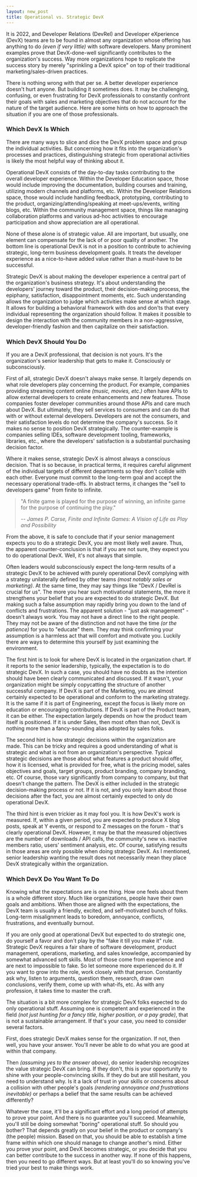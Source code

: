 ```yaml
---
layout: new_post
title: Operational vs. Strategic DevX
---
```

It is 2022, and Developer Relations (DevRel) and Developer eXperience (DevX) teams are to be found in almost any organization whose offering has anything to do _(even if very little)_ with software developers. Many prominent examples prove that DevX-done-well significantly contributes to the organization's success. Way more organizations hope to replicate the success story by merely "sprinkling a DevX spice" on top of their traditional marketing/sales-driven practices.

There is nothing wrong with that per se. A better developer experience doesn't hurt anyone. But building it sometimes does. It may be challenging, confusing, or even frustrating for DevX professionals to constantly confront their goals with sales and marketing objectives that do not account for the nature of the target audience. Here are some hints on how to approach the situation if you are one of those professionals.

<!--more-->

### Which DevX Is Which

There are many ways to slice and dice the DevX problem space and group the individual activities. But concerning how it fits into the organization's processes and practices, distinguishing strategic from operational activities is likely the most helpful way of thinking about it.

Operational DevX consists of the day-to-day tasks contributing to the overall developer experience. Within the Developer Education space, those would include improving the documentation, building courses and training, utilizing modern channels and platforms, etc. Within the Developer Relations space, those would include handling feedback, prototyping, contributing to the product, organizing/attending/speaking at meet-ups/events, writing blogs, etc. Within the community management space, things like managing collaboration platforms and various ad-hoc activities to encourage participation and show appreciation are all operational.

None of these alone is of strategic value. All are important, but usually, one element can compensate for the lack of or poor quality of another. The bottom line is operational DevX is not in a position to contribute to achieving strategic, long-term business development goals. It treats the developer experience as a nice-to-have added value rather than a must-have to be successful.

Strategic DevX is about making the developer experience a central part of the organization's business strategy. It's about understanding the developers' journey toward the product, their decision-making process, the epiphany, satisfaction, disappointment moments, etc. Such understanding allows the organization to judge which activities make sense at which stage. It allows for building a behavioral framework with dos and don'ts that every individual representing the organization should follow. It makes it possible to design the interaction with the community members in a non-aggressive, developer-friendly fashion and then capitalize on their satisfaction.

### Which DevX Should You Do

If you are a DevX professional, that decision is not yours. It's the organization's senior leadership that gets to make it. Consciously or subconsciously.

First of all, strategic DevX doesn't always make sense. It largely depends on what role developers play concerning the product. For example, companies providing streaming content online _(music, movies, etc.)_ often have APIs to allow external developers to create enhancements and new features. Those companies foster developer communities around those APIs and care much about DevX. But ultimately, they sell services to consumers and can do that with or without external developers. Developers are not the consumers, and their satisfaction levels do not determine the company's success. So it makes no sense to position DevX strategically. The counter-example is companies selling IDEs, software development tooling, frameworks, libraries, etc., where the developers' satisfaction is a substantial purchasing decision factor.

Where it makes sense, strategic DevX is almost always a conscious decision. That is so because, in practical terms, it requires careful alignment of the individual targets of different departments so they don't collide with each other. Everyone must commit to the long-term goal and accept the necessary operational trade-offs. In abstract terms, it changes the "sell to developers game" from finite to infinite.

> "A finite game is played for the purpose of winning, an infinite game for the purpose of continuing the play."
>
> <cite>-- James P. Carse,  Finite and Infinite Games: A Vision of Life as Play and Possibility</cite>

From the above, it is safe to conclude that if your senior management expects you to do a strategic DevX, you are most likely well aware. Thus, the apparent counter-conclusion is that if you are not sure, they expect you to do operational DevX. Well, it's not always that simple.

Often leaders would subconsciously expect the long-term results of a strategic DevX to be achieved with purely operational DevX complying with a strategy unilaterally defined by other teams _(most notably sales or marketing)_. At the same time, they may say things like "DevX / DevRel is crucial for us". The more you hear such motivational statements, the more it strengthens your belief that you are expected to do strategic DevX. But making such a false assumption may rapidly bring you down to the land of conflicts and frustrations. The apparent solution - "just ask management" - doesn't always work. You may not have a direct line to the right people. They may not be aware of the distinction and not have the time _(or the patience)_ for you to "educate" them. They may think confirming your assumption is a harmless act that will comfort and motivate you. Luckily there are ways to determine this yourself by just examining the environment.

The first hint is to look for where DevX is located in the organization chart. If it reports to the senior leadership, typically, the expectation is to do strategic DevX. In such a case, you should have no doubts as the intention should have been clearly communicated and discussed. If it wasn't, your organization might be simply copycatting the structure of another successful company. If DevX is part of the Marketing, you are almost certainly expected to be operational and conform to the marketing strategy. It is the same if it is part of Engineering, except the focus is likely more on education or encouraging contributions. If DevX is part of the Product team, it can be either. The expectation largely depends on how the product team itself is positioned. If it is under Sales, then most often than not, DevX is nothing more than a fancy-sounding alias adopted by sales folks.

The second hint is how strategic decisions within the organization are made. This can be tricky and requires a good understanding of what is strategic and what is not from an organization's perspective. Typical strategic decisions are those about what features a product should offer, how it is licensed, what is provided for free, what is the pricing model, sales objectives and goals, target groups, product branding, company branding, etc. Of course, those vary significantly from company to company, but that doesn't change the pattern. The DevX is either included in the strategic decision-making process or not. If it is not, and you only learn about those decisions after the fact, you are almost certainly expected to only do operational DevX.

The third hint is even trickier as it may fool you. It is how DevX's work is measured. If, within a given period, you are expected to produce X blog posts, speak at Y events, or respond to Z messages on the forum - that's clearly operational DevX. However, it may be that the measured objectives are the number of downloads / API calls, the community's new vs. inactive members ratio, users' sentiment analysis, etc. Of course, satisfying results in those areas are only possible when doing strategic DevX. As I mentioned, senior leadership wanting the result does not necessarily mean they place DevX strategically within the organization.

### Which DevX Do You Want To Do

Knowing what the expectations are is one thing. How one feels about them is a whole different story. Much like organizations, people have their own goals and ambitions. When those are aligned with the expectations, the DevX team is usually a friendly, excited, and self-motivated bunch of folks. Long-term misalignment leads to boredom, annoyance, conflicts, frustrations, and eventually burnout.

If you are only good at operational DevX but expected to do strategic one, do yourself a favor and don't play by the "fake it till you make it" rule. Strategic DevX requires a fair share of software development, product management, operations, marketing, and sales knowledge, accompanied by somewhat advanced soft skills. Most of those come from experience and are next to impossible to fake. So let someone more experienced do it. If you want to grow into the role, work closely with that person. Constantly ask why, listen to arguments, question them, research, draw own conclusions, verify them, come up with what-ifs, etc. As with any profession, it takes time to master the craft.

The situation is a bit more complex for strategic DevX folks expected to do only operational stuff. Assuming one is competent and experienced in the field _(not just hunting for a fancy title, higher position, or a pay grade)_, that is not a sustainable arrangement. If that's your case, you need to consider several factors.

First, does strategic DevX makes sense for the organization. If not, then well, you have your answer. You'll never be able to do what you are good at within that company.

Then _(assuming yes to the answer above)_, do senior leadership recognizes the value strategic DevX can bring. If they don't, this is your opportunity to shine with your people-convincing skills. If they do but are still hesitant, you need to understand why. Is it a lack of trust in your skills or concerns about a collision with other people's goals _(rendering annoyance and frustrations inevitable)_ or perhaps a belief that the same results can be achieved differently?

Whatever the case, it'll be a significant effort and a long period of attempts to prove your point. And there is no guarantee you'll succeed. Meanwhile, you'll still be doing somewhat "boring" operational stuff. So should you bother? That depends greatly on your belief in the product or company's (the people) mission. Based on that, you should be able to establish a time frame within which one should manage to change another's mind. Either you prove your point, and DevX becomes strategic, or you decide that you can better contribute to the success in another way. If none of this happens, then you need to go different ways. But at least you'll do so knowing you've tried your best to make things work.
